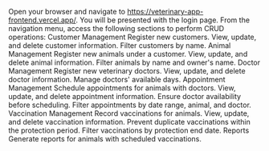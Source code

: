 Open your browser and navigate to https://veterinary-app-frontend.vercel.app/.
You will be presented with the login page.
From the navigation menu, access the following sections to perform CRUD operations:
Customer Management
Register new customers.
View, update, and delete customer information.
Filter customers by name.
Animal Management
Register new animals under a customer.
View, update, and delete animal information.
Filter animals by name and owner's name.
Doctor Management
Register new veterinary doctors.
View, update, and delete doctor information.
Manage doctors' available days.
Appointment Management
Schedule appointments for animals with doctors.
View, update, and delete appointment information.
Ensure doctor availability before scheduling.
Filter appointments by date range, animal, and doctor.
Vaccination Management
Record vaccinations for animals.
View, update, and delete vaccination information.
Prevent duplicate vaccinations within the protection period.
Filter vaccinations by protection end date.
Reports
Generate reports for animals with scheduled vaccinations.
